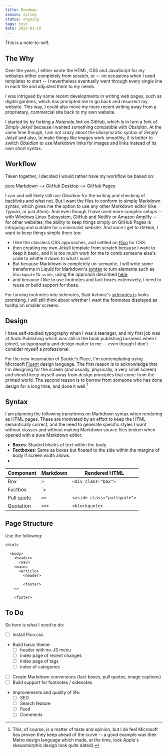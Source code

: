 ```yaml
---
title: Roadmap
season: spring
status: ongoing
tags: test
date: 2022-01-18
---
```


This is a note-to-self.

## The Why

Over the years, I either wrote the HTML, CSS and JavaScript for my websites either completely from scratch, or -- on occasions when I used templates to start -- I nevertheless eventually went through every single line in each file and adjusted them to my needs.

I was intrigued by some recent developments in writing web pages, such as digital gardens, which has prompted me to go back and resurrect my website. This way, I could also move my more recent writing away from a proprietary, commercial site back to my own website.

I started by by forking a _Notenote.link_ on GitHub, which is in turn a fork of _Simply Jekyll_ because I wanted something compatible with _Obsidian_. At the same time though, I am not crazy about the idiosyncratic syntax of _Simply Jekyll_ and also, to make things like images work smoothly, it is better to switch _Obsidian_ to use Markdown links for images and links instead of its own short syntax.

## Workflow

Taken together, I decided I would rather have my workflow be based on:

pure Markdown --> GitHub Desktop --> GitHub Pages

I can and will likely still use _Obsidian_ for the writing and checking of backlinks and what not. But I want the files to conform to simple Markdown syntax, which gives me the option to use any other Markdown editor (like _Typora_, or just _Atom_). And even though I have used more complex setups -- with Windows Linux Subsystem, GitHub and Netlify or Amazon Amplify -- for other websites, the ability to keep things simply on GitHub Pages is intriguing and suitable for a minimalist website. And once I get to GitHub, I want to keep things simple there too:

- I like the classless CSS approaches, and settled on _[Pico](https://picocss.com)_ for CSS.
- then creating my own Jekyll template from scratch because I want to keep it basic, and it is too much  work for me to comb someone else's code to whittle it down to what I want
- But because Markdown is completely un-semantic, I will write some transforms in Liquid for Markdown's [syntax](#syntax) to turn elements such as `blockquote` to `aside`, using the approach described [here](https://alexgude.com/blog/custom-markdown-for-github-pages/)
- and because I like to use footnotes and fact boxes extensively, I need to reuse or build support for these.

For turning footnotes into sidenotes, Said Achmiz's [sidenotes.js](https://gist.github.com/mandarg/c37ea778a1b3cd4947dfa2dd66ef7d12) looks promising. I will still think about whether I want the footnotes displayed as tooltip on smaller screens.

## Design

I have self-studied typography when I was a teenager, and my first job was at Ando Publishing which was still in the book publishing business when I joined, so typography and design matter to me -- even though I don't consider myself a professional.

For the new incarnation of Soukie's Place, I'm contemplating using Microsoft [Fluent](https://www.microsoft.com/design/fluent/) design language. The first reason is to acknowledge that I'm designing for the screen (and usually, physically, a very small screen) and should keep myself away from design principles that come from the printed world. The second reason is to borrow from someone who has done design for a long time, and done it well.[^msft]

[^msft]: This, of course, is a matter of taste and opinion, but I do feel Microsoft has proven they keep ahead of the curve -- a good example was their Metro design language which made, at the time, look Apple's skeuomorphic design look quite dated).

## Syntax

I am planning the following transforms on Markdown syntax when rendering as HTML pages. These are motivated by an effort to keep the HTML semantically correct, and the need to generate specific styles I want without classes and without making Markdown source files broken when opened with a pure Markdown editor.

- **Boxes**: Shaded blocks of text within the body. 
- **Factboxes**: Same as boxes but floated to the side within the margins of body if screen width allows.
- 

| Component  | Markdown | Rendered HTML               |
| ---------- | -------- | --------------------------- |
| Box        | `> `     | `<div class="box">`         |
| Factbox    | `>| `    | `<aside class="factbox">`   | 
| Pull quote | `>> `    | `<aside class="pullquote">` |
| Quotation  | `>>> `   | `<blockquote>`              |

## Page Structure

Use the following:

````
<html>

  <body>
    <header>
      <nav>
	<main>
	  <article>
	    <header>
		
		<footer>
	<>
	
	<footer>
````


## To Do

So here is what I need to do:

- [ ] Install Pico.css
- Build basic theme:
	- [ ] header with no-JS menu
	- [ ] index page of recent changes
	- [ ] index page of tags
	- [ ] index of categories
- [ ] Create Markdown conversions (fact boxes, pull quotes, image captions)
- [ ] Build support for footnotes / sidenotes
- Improvements and quality of life:
	- [ ]  SEO
	- [ ]  Search feature
	- [ ]  Feed
	- [ ]  Comments